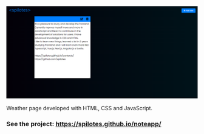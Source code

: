 <img src="./img/home.png">

Weather page developed with HTML, CSS and JavaScript.
### See the project: https://spilotes.github.io/noteapp/
